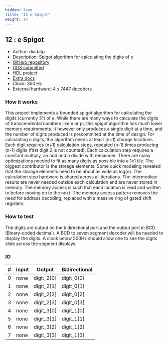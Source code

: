 ```yaml
---
hidden: true
title: "12 e Spigot"
weight: 14
---
```


## 12 : e Spigot

* Author: diadatp
* Description: Spigot algorithm for calculating the digits of e
* [GitHub repository](https://github.com/diadatp/tt05_spigot_e)
* [GDS submitted](https://github.com/diadatp/tt05_spigot_e/actions/runs/6756154089)
* HDL project
* [Extra docs](https://github.com/diadatp/tt05_spigot_e/blob/main/README.md)
* Clock: 350 Hz
* External hardware: 4 x 7447 decoders



### How it works

This project implements a bounded spigot algorithm for calculating the digits (currently 31) of e. While there are many ways to calculate the digits of transcendental numbers like e or pi, this spigot algorithm has much lower memory requirements. It however only produces a single digit at a time, and the number of digits produced is precommited at the time of design. For calculating n digits, the algorithm needs at least (n+1) storage locations. Each digit requires (n+1) calculation steps, repeated (n-1) times producing (n-1) digits (first digit 2 is not counted). Each calculation step requires a constant multiply, an add and a divide with remainder.
There are many optimizations needed to fit as many digits as possible into a 1x1 tile. The biggest contributor is the storage elements. Some quick modeling revealed that the storage elements need to be about as wide as log(n).
The calculation step hardware is shared across all iterations.
The intermediate results are never needed outside each calculation and are never stored in memory.
The memory access is such that each location is read and written to before moving on to the next.
The memory access pattern removes the need for address decoding, replaced with a massive ring of gated shift registers.


### How to test

The digits are output on the bidirectional port and the output port in BCD (Binary-coded decimal). A BCD to seven segment decoder will be needed to display the digits. A clock below 500Hz should allow one to see the digits slide across the segment displays.


### IO

| # | Input        | Output       | Bidirectional      |
|---|--------------|--------------| -------------------|
| 0 | none  | digit_2[0] | digit_0[0] |
| 1 | none  | digit_2[1] | digit_0[1] |
| 2 | none  | digit_2[2] | digit_0[2] |
| 3 | none  | digit_2[3] | digit_0[3] |
| 4 | none  | digit_3[0] | digit_1[0] |
| 5 | none  | digit_3[1] | digit_1[1] |
| 6 | none  | digit_3[2] | digit_1[2] |
| 7 | none  | digit_3[3] | digit_1[3] |
